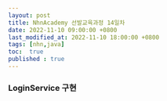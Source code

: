 ```yaml
---
layout: post
title: NhnAcademy 선발교육과정 14일차
date: 2022-11-10 09:00:00 +0800
last_modified_at: 2022-11-10 18:00:00 +0800
tags: [nhn,java]
toc:  true
published : true
---
```


### LoginService 구현
